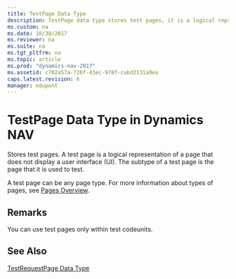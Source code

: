 ```yaml
---
title: TestPage Data Type
description: TestPage data type stores test pages, it is a logical representation of a page that does not display the UI and uses the subtype of a page to test.
ms.custom: na
ms.date: 10/30/2017
ms.reviewer: na
ms.suite: na
ms.tgt_pltfrm: na
ms.topic: article
ms.prod: "dynamics-nav-2017"
ms.assetid: c702a57a-726f-43ec-978f-cabd2131a0ea
caps.latest.revision: 6
manager: edupont
---
```

# TestPage Data Type in Dynamics NAV
Stores test pages. A test page is a logical representation of a page that does not display a user interface \(UI\). The subtype of a test page is the page that it is used to test.  
  
 A test page can be any page type. For more information about types of pages, see [Pages Overview](Pages-Overview.md).  
  
## Remarks  
 You can use test pages only within test codeunits.  
  
## See Also  
 [TestRequestPage Data Type](TestRequestPage-Data-Type.md)
